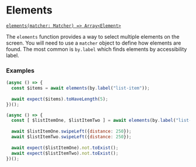 # Elements

[```elements(matcher: Matcher) => Array<Element>```](./)

The `elements` function provides a way to select multiple elements on the screen. You will need to use a `matcher` object to define how elements are found. The most common is `by.label` which finds elements by accessibility label.

### Examples

```javascript
(async () => {
  const $items = await elements(by.label("list-item"));
  
  await expect($items).toHaveLength(5);
})();
```

```javascript
(async () => {
  const [ $listItemOne, $listItemTwo ] = await elements(by.label("list-item"));
  
  await $listItemOne.swipeLeft({distance: 250});
  await $listItemTwo.swipeLeft({distance: 250});
  
  await expect($listItemOne).not.toExist();
  await expect($listItemTwo).not.toExist();
})();
```
